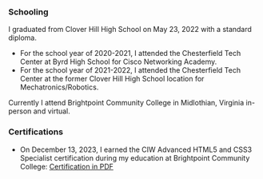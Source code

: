 ### Schooling

I graduated from Clover Hill High School on May 23, 2022 with a standard diploma. 

- For the school year of 2020-2021, I attended the Chesterfield Tech Center at Byrd High School for Cisco Networking Academy. 
- For the school year of 2021-2022, I attended the Chesterfield Tech Center at the former Clover Hill High School location for Mechatronics/Robotics.

Currently I attend Brightpoint Community College in Midlothian, Virginia in-person and virtual. 

### Certifications 

- On December 13, 2023, I earned the CIW Advanced HTML5 and CSS3 Specialist certification during my education at Brightpoint Community College: [Certification in PDF](/static/certs/ciw_html5css3.pdf)
